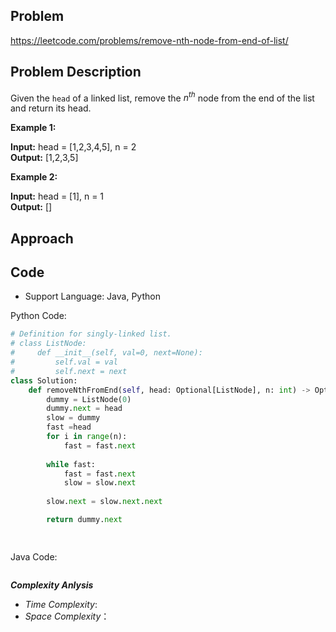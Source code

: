 ## Problem

https://leetcode.com/problems/remove-nth-node-from-end-of-list/

## Problem Description

Given the `head` of a linked list, remove the $n^{th}$ node from the end of the list and return its head.

**Example 1:**

**Input:** head = [1,2,3,4,5], n = 2  <br>
**Output:** [1,2,3,5]  

**Example 2:**

**Input:** head = [1], n = 1  <br>
**Output:** []



## Approach

## Code

- Support Language: Java, Python

Python Code:

```py
# Definition for singly-linked list.
# class ListNode:
#     def __init__(self, val=0, next=None):
#         self.val = val
#         self.next = next
class Solution:
    def removeNthFromEnd(self, head: Optional[ListNode], n: int) -> Optional[ListNode]:
        dummy = ListNode(0)
        dummy.next = head
        slow = dummy
        fast =head
        for i in range(n):
            fast = fast.next
            
        while fast:
            fast = fast.next
            slow = slow.next
            
        slow.next = slow.next.next

        return dummy.next

        
```

Java Code:

```

```

**_Complexity Anlysis_**

- _Time Complexity_: 
- _Space Complexity_：
